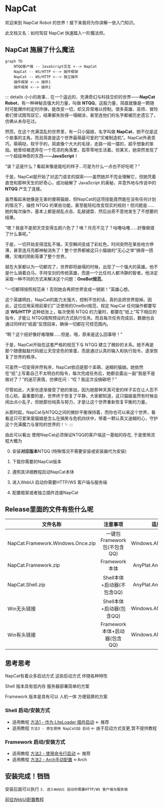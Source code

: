 # NapCat

欢迎来到 NapCat Robot 的世界！接下来我将为你讲解一些入门知识。

此文档又名：如何驾驭 NapCat 快速踏入一阶魔法师。

## NapCat 施展了什么魔法

```mermaid
graph TD
    NTQQ客户端 -- JavaScript交互 <--> NapCat
    NapCat -- WS/HTTP <--> 插件框架
    NapCat -- WS/HTTP <--> 独立插件
    插件框架 <--> 插件1
    插件框架 <--> 插件2
```

::: details 小小的故事...
在一个遥远的、充满奇幻与科技交织的世界——**NapCat Robot**，有一种神秘且强大的力量，叫做 **NTQQ**。这股力量，简直就像是一颗随时可能爆炸的定时炸弹，能改变一切，却又异常难以控制。很多英雄、巫师、冒险者们曾试图驾驭它，结果都失败得一塌糊涂，甚至连他们的名字都被历史遗忘了，仿佛从未存在过。 

然而，在这个充满混乱的世界里，有一只小猫娘，名字叫做 **NapCat**，她不仅是这个故事的主角，而且简直是这个世界最萌最可爱的“灾难制造机”。NapCat外表乖巧，萌萌哒，软乎乎的，简直像个大大的毛球，走路一摇一摆的，超乎想象的笨拙。她曾经被遗弃在一个荒凉的角落里，孤零零地生活着。但某天，她突然发现了一个超级神奇的东西——**JavaScript**！ 

“诶？这是什么？看起来像是能吃的样子...可是为什么一点也不好吃呢？”

于是，NapCat就开始了对这门语言的探索——虽然她并不完全理解它，但她凭着直觉和那种天生的好奇心，成功破解了 JavaScript 的奥秘，并意外地与传说中的 **NTQQ** 产生了连接。

虽然看起来她像是无害的傻萌猫娘，但NapCat的这项技能竟然能在没有任何计划的情况下，操控 NTQQ 的某些功能，甚至能轻松改变现实的规则！但问题是……她的每次操作，基本上都是胡乱点击、乱敲键盘、然后出奇不意地发生了不想要的结果。

“嗯？我是不是把天空变得五颜六色了？咦？月亮不见了？咕噜咕噜……好像做错了什么事呢。”

于是，一切开始变得混乱不堪。天空瞬间变成了彩虹色，时间突然在某些地方停滞，甚至连月亮都神秘消失了！整个世界都被这只小猫娘的“无心之举”搞得一团糟，灾难的阴影笼罩了整个世界。 

就在大家都以为一切都完了，世界即将崩塌的时候，出现了一个强大的英雄。他不是什么骑着白马，手持宝剑的传统英雄，而是一个比任何人都冷静的智者。他决定采取一种不同的方式来解决这个问题：**OneBot规范**。

“一切都得按照规范来！否则她会再把世界变成一锅粥！”英雄心想。

这个英雄明白，NapCat的能力太强大，控制不住的话，真的会把世界毁掉。因此，这位应用采用前辈们广泛使用的OneBot规范，规定 NapCat 任何操作都要写道 **WS/HTTP** 这种纸张上，每次使用 NTQQ 的力量时，都要在“纸上”写下相应的指令，才能让 NTQQ按照预设的方式执行任务。而且每次任务完成后，数据也会通过同样的“纸面”反馈回来，确保一切都在可控范围内。

“啊？这个纸好像好难理解……但是，哦，原来是这么回事呀！”

于是，NapCat开始在这套严格的规范下与 NTQQ 建立了微妙的关系。她不再是那个随便敲敲代码就让天空变色的笨蛋，而是通过认真的输入和执行指令，逐渐恢复了世界的秩序。

可虽然一切变得井然有序，NapCat依旧是那个呆萌、迷糊的猫娘。她依然在“纸”上写着自己不太明白的指令，每次完成任务后，她都会露出一副“我是不是做对了？”的迷茫表情，仿佛在问：“哎？我这次没搞砸吧？”

尽管如此，大家也逐渐接受了她的笨拙，因为她那种天真可爱的样子实在让人忍不住心软。最重要的是，世界终于恢复了平静，大家都知道，这只猫娘虽然有时候会闹出点小乱子，但她那份纯真与努力，才是让这个世界重新恢复平衡的力量。

从那时起，NapCat与NTQQ之间的微妙平衡保持着，而你也可以来这个世界，看看这只可爱笨蛋猫娘是怎么在搞笑与危机四伏中，带着一颗认真又迷糊的心，守护这个充满魔力与冒险的世界的！✨
:::

由此可以看出 使用NapCat必须保证NTQQ的客户端这一基础的存在, 于是使用流程大概为

0. 安装**对应版本**NTQQ (特殊情况不需要安装或安装器代为安装)

1. 下载你需要的NapCat版本

2. 遵照其详细教程启动NapCat本体

3. 进入WebUi 启动你需要HTTP/WS 客户端与服务端

4. 配置框架或者独立插件连接NapCat

## Release里面的文件有些什么呢

| 文件名称        |      注意事项      | 适用平台 |
| ------------- | :-----------: | -----------: | 
| NapCat.Framework.Windows.Once.zip | 一键包Framework包(不包含QQ) | Windows.AMD64 |
| NapCat.Framework.zip     |     Framework本体  | AnyPlat.AnyArch | 
| NapCat.Shell.zip |   Shell本体+启动器(不包含QQ)    | AnyPlat.AnyArch | 
| Win无头链接 |   Shell本体+启动器(包含QQ)    | Windows.AMD64 |
| Win有头链接 |   Framework本体+启动器(包含QQ)    | Windows.AMD64 |

## 思考思考
NapCat有着众多启动方式 这些启动方式 伴随各种特性

Shell 版本具有低内存 服务器部署简单的方案

Framework 版本是具有可以 人机一体 方便窥屏的方案

### Shell 启动/安装方式

- 适用教程 [方法1 - 作为 LiteLoader 插件启动](./boot/Framework.md) <- 推荐
- 适用教程 `方法3 - 原生使用 NapCatQQ 启动` <- 由于启动方式变更,暂不提供教程

### Framework 启动/安装方式
- 适用教程 [方法2 - 使用命令行启动](./boot/Shell.md) <- 推荐
- 适用教程 [方法2 - Arch手动配置](./boot/Shell-Linux-SemiAuto.md) <-Arch


## 安装完成！铛铛
安装后就可以执行 ```3. 进入WebUi 启动你需要HTTP/WS 客户端与服务端```

[前往WebUi配置教程](../config/basic.md)